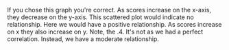 If you chose this graph you're correct. As scores increase on the x-axis, they
decrease on the y-axis. This scattered plot would indicate no relationship.
Here we would have a positive relationship. As scores increase on x they also
increase on y. Note, the .4. It's not as we had a perfect correlation. Instead,
we have a moderate relationship.
